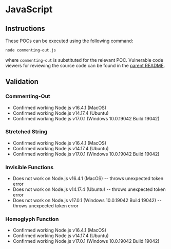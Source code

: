 # JavaScript

## Instructions

These POCs can be executed using the following command:
```sh
node commenting-out.js
```
where `commenting-out` is substituted for the relevant POC. Vulnerable code viewers for reviewing the source code can be found in the [parent README](https://github.com/nickboucher/trojan-source#code-viewers).

## Validation

### Commenting-Out

- Confirmed working Node.js v16.4.1 (MacOS)
- Confirmed working Node.js v14.17.4 (Ubuntu)
- Confirmed working Node.js v17.0.1 (Windows 10.0.19042 Build 19042)

### Stretched String

- Confirmed working Node.js v16.4.1 (MacOS)
- Confirmed working Node.js v14.17.4 (Ubuntu)
- Confirmed working Node.js v17.0.1 (Windows 10.0.19042 Build 19042)

### Invisible Functions

- Does not work on Node.js v16.4.1 (MacOS) -- throws unexpected token error
- Does not work on Node.js v14.17.4 (Ubuntu) -- throws unexpected token error
- Does not work on Node.js v17.0.1 (Windows 10.0.19042 Build 19042) -- throws unexpected token error

### Homoglyph Function

- Confirmed working Node.js v16.4.1 (MacOS)
- Confirmed working Node.js v14.17.4 (Ubuntu)
- Confirmed working Node.js v17.0.1 (Windows 10.0.19042 Build 19042)